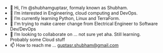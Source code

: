 - 👋 Hi, I’m @shubhamguptasr, formaly known as Shubham. 
- 👀 I’m interested in Engineering, cloud computing and DevOps.
- 🌱 I’m currently learning Python, Linux and TerraForm.
- 🙌 I'm trying to make career change from Electrical Engineer to Software Dev/DevOps
- 💞️ I’m looking to collaborate on ... not sure yet aha. Still learning. Probably some Cloud stuff 
- 📫 How to reach me ... guptasr.shubham@gmail.com

<!---
shubhamguptasr/shubhamguptasr is a ✨ special ✨ repository because its `README.md` (this file) appears on your GitHub profile.
You can click the Preview link to take a look at your changes.
--->
